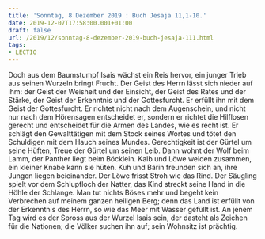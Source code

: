 ```yaml
---
title: 'Sonntag, 8 Dezember 2019 : Buch Jesaja 11,1-10.'
date: 2019-12-07T17:58:00.001+01:00
draft: false
url: /2019/12/sonntag-8-dezember-2019-buch-jesaja-111.html
tags: 
- LECTIO
---
```


Doch aus dem Baumstumpf Isais wächst ein Reis hervor, ein junger Trieb aus seinen Wurzeln bringt Frucht. Der Geist des Herrn lässt sich nieder auf ihm: der Geist der Weisheit und der Einsicht, der Geist des Rates und der Stärke, der Geist der Erkenntnis und der Gottesfurcht. Er erfüllt ihn mit dem Geist der Gottesfurcht. Er richtet nicht nach dem Augenschein, und nicht nur nach dem Hörensagen entscheidet er, sondern er richtet die Hilflosen gerecht und entscheidet für die Armen des Landes, wie es recht ist. Er schlägt den Gewalttätigen mit dem Stock seines Wortes und tötet den Schuldigen mit dem Hauch seines Mundes. Gerechtigkeit ist der Gürtel um seine Hüften, Treue der Gürtel um seinen Leib. Dann wohnt der Wolf beim Lamm, der Panther liegt beim Böcklein. Kalb und Löwe weiden zusammen, ein kleiner Knabe kann sie hüten. Kuh und Bärin freunden sich an, ihre Jungen liegen beieinander. Der Löwe frisst Stroh wie das Rind. Der Säugling spielt vor dem Schlupfloch der Natter, das Kind streckt seine Hand in die Höhle der Schlange. Man tut nichts Böses mehr und begeht kein Verbrechen auf meinem ganzen heiligen Berg; denn das Land ist erfüllt von der Erkenntnis des Herrn, so wie das Meer mit Wasser gefüllt ist. An jenem Tag wird es der Spross aus der Wurzel Isais sein, der dasteht als Zeichen für die Nationen; die Völker suchen ihn auf; sein Wohnsitz ist prächtig.